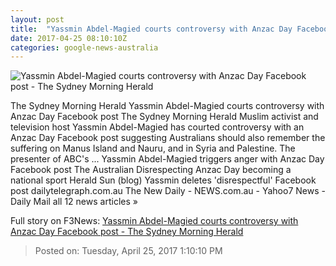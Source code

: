 ```yaml
---
layout: post
title:  "Yassmin Abdel-Magied courts controversy with Anzac Day Facebook post - The Sydney Morning Herald"
date: 2017-04-25 08:10:10Z
categories: google-news-australia
---
```


![Yassmin Abdel-Magied courts controversy with Anzac Day Facebook post - The Sydney Morning Herald](http://www.smh.com.au/content/dam/images/1/m/b/5/i/9/image.related.articleLeadwide.620x349.gvs7yp.png/1493110661054.jpg)

The Sydney Morning Herald Yassmin Abdel-Magied courts controversy with Anzac Day Facebook post The Sydney Morning Herald Muslim activist and television host Yassmin Abdel-Magied has courted controversy with an Anzac Day Facebook post suggesting Australians should also remember the suffering on Manus Island and Nauru, and in Syria and Palestine. The presenter of ABC's ... Yassmin Abdel-Magied triggers anger with Anzac Day Facebook post The Australian Disrespecting Anzac Day becoming a national sport Herald Sun (blog) Yassmin deletes 'disrespectful' Facebook post dailytelegraph.com.au The New Daily - NEWS.com.au - Yahoo7 News - Daily Mail all 12 news articles »


Full story on F3News: [Yassmin Abdel-Magied courts controversy with Anzac Day Facebook post - The Sydney Morning Herald](http://www.f3nws.com/n/HD33x)

> Posted on: Tuesday, April 25, 2017 1:10:10 PM

